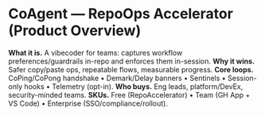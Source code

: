 <!-- status: stub; target: 150+ words -->
<!-- status: stub; target: 150+ words -->
<!-- status: stub; target: 150+ words -->
<!-- status: stub; target: 150+ words -->
# CoAgent — RepoOps Accelerator (Product Overview)
**What it is.** A vibecoder for teams: captures workflow preferences/guardrails in-repo and enforces them in-session.
**Why it wins.** Safer copy/paste ops, repeatable flows, measurable progress.
**Core loops.** CoPing/CoPong handshake • Demark/Delay banners • Sentinels • Session-only hooks • Telemetry (opt-in).
**Who buys.** Eng leads, platform/DevEx, security-minded teams.
**SKUs.** Free (RepoAccelerator) • Team (GH App + VS Code) • Enterprise (SSO/compliance/rollout).





